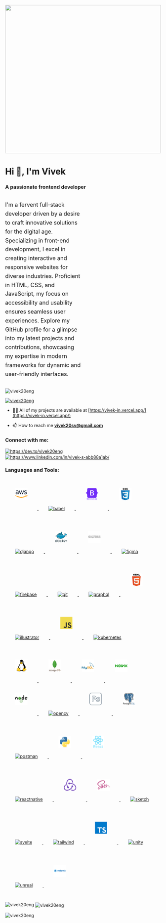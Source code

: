 <!-- <img src="https://giphy.com/embed/CJzxeevfkefecfVbU5" width="100%" height="auto"/> -->
<img src="https://media.giphy.com/media/v1.Y2lkPTc5MGI3NjExeGRqNGxudHpiNGh0bDVnNWg5eGtzb3p6NzkyMTF1bzc5eTloMXB0biZlcD12MV9pbnRlcm5hbF9naWZfYnlfaWQmY3Q9Zw/L1R1tvI9svkIWwpVYr/giphy.gif" width="100%" height="480" frameBorder="0" class="giphy-embed" allowFullScreen></img>
<!-- <p><a href="https://giphy.com/gifs/art-loop-digital-CJzxeevfkefecfVbU5">via GIPHY</img>
</p> -->
<div>

</div>
<h1 style="text-align: start;">Hi 👋, I'm Vivek</h1>
<h3 style="text-align: start;">A passionate frontend developer</h3>
<div style="display: flex; justify-content: start; align-items: flex-start;">
    <p style="width: 50%; font-size: 18px; line-height: 1.6;">
        I'm a fervent full-stack developer driven by a desire to craft innovative solutions for the digital age. Specializing in front-end development, I excel in creating interactive and responsive websites for diverse industries. Proficient in HTML, CSS, and JavaScript, my focus on accessibility and usability ensures seamless user experiences. Explore my GitHub profile for a glimpse into my latest projects and contributions, showcasing my expertise in modern frameworks for dynamic and user-friendly interfaces.
    </p>
<!--     <img style="width: 200px; height: auto; max-height: 30vh; margin-left: 20px; text-align: start;" align="left" src="./assets/1.svg" alt="vivek20eng" /> -->
</div>

<p align="left"> <img src="https://komarev.com/ghpvc/?username=vivek20eng&label=Profile%20views&color=0e75b6&style=flat" alt="vivek20eng" /> </p>

<p align="left"> <a href="https://github.com/ryo-ma/github-profile-trophy"><img src="https://github-profile-trophy.vercel.app/?username=vivek20eng" alt="vivek20eng" /></a> </p>

- 👨‍💻 All of my projects are available at [https://vivek-in.vercel.app/](https://vivek-in.vercel.app/)

- 📫 How to reach me **vivek20sv@gmail.com**

<h3 style="text-align: left;">Connect with me:</h3>
<p style="text-align: left;">
    <a href="https://dev.to/https://dev.to/vivek20eng" target="_blank" rel="noopener noreferrer"><img src="https://raw.githubusercontent.com/rahuldkjain/github-profile-readme-generator/master/src/images/icons/Social/devto.svg" alt="https://dev.to/vivek20eng" height="30" width="40" style="vertical-align: middle; margin-right: 10px;" /></a>
    <a href="https://linkedin.com/in/https://www.linkedin.com/in/vivek-s-abb88a1ab/" target="_blank" rel="noopener noreferrer"><img src="https://raw.githubusercontent.com/rahuldkjain/github-profile-readme-generator/master/src/images/icons/Social/linked-in-alt.svg" alt="https://www.linkedin.com/in/vivek-s-abb88a1ab/" height="30" width="40" style="vertical-align: middle; margin-right: 10px;" /></a>
</p>

<h3 align="left">Languages and Tools:</h3>
<div align="left"> 
<a href="https://aws.amazon.com" target="_blank" rel="noreferrer"> <img style="aspect-ratio:3/2;padding:2rem;" src="https://raw.githubusercontent.com/devicons/devicon/master/icons/amazonwebservices/amazonwebservices-original-wordmark.svg" alt="aws" width="40" height="40"/> </a> 
<a href="https://babeljs.io/" target="_blank" rel="noreferrer"> <img style="aspect-ratio:3/2;padding:2rem;" src="https://www.vectorlogo.zone/logos/babeljs/babeljs-icon.svg" alt="babel" width="40" height="40"/> </a> 
<a href="https://getbootstrap.com" target="_blank" rel="noreferrer"> <img style="aspect-ratio:3/2;padding:2rem;" src="https://raw.githubusercontent.com/devicons/devicon/master/icons/bootstrap/bootstrap-plain-wordmark.svg" alt="bootstrap" width="40" height="40"/> </a> 
<a href="https://www.w3schools.com/css/" target="_blank" rel="noreferrer"> <img style="aspect-ratio:3/2;padding:2rem;" src="https://raw.githubusercontent.com/devicons/devicon/master/icons/css3/css3-original-wordmark.svg" alt="css3" width="40" height="40"/> </a> 
<a href="https://www.djangoproject.com/" target="_blank" rel="noreferrer"> <img style="aspect-ratio:3/2;padding:2rem;" src="https://cdn.worldvectorlogo.com/logos/django.svg" alt="django" width="40" height="40"/> </a> 
<a href="https://www.docker.com/" target="_blank" rel="noreferrer"> <img style="aspect-ratio:3/2;padding:2rem;" src="https://raw.githubusercontent.com/devicons/devicon/master/icons/docker/docker-original-wordmark.svg" alt="docker" width="40" height="40"/> </a> 
<a href="https://expressjs.com" target="_blank" rel="noreferrer"> <img style="aspect-ratio:3/2;padding:2rem;" src="https://raw.githubusercontent.com/devicons/devicon/master/icons/express/express-original-wordmark.svg" alt="express" width="40" height="40"/> </a> 
<a href="https://www.figma.com/" target="_blank" rel="noreferrer"> <img style="aspect-ratio:3/2;padding:2rem;" src="https://www.vectorlogo.zone/logos/figma/figma-icon.svg" alt="figma" width="40" height="40"/> </a> 
<a href="https://firebase.google.com/" target="_blank" rel="noreferrer"> <img style="aspect-ratio:3/2;padding:2rem;" src="https://www.vectorlogo.zone/logos/firebase/firebase-icon.svg" alt="firebase" width="40" height="40"/> </a> 
<a href="https://git-scm.com/" target="_blank" rel="noreferrer"> <img style="aspect-ratio:3/2;padding:2rem;" src="https://www.vectorlogo.zone/logos/git-scm/git-scm-icon.svg" alt="git" width="40" height="40"/> </a> 
<a href="https://graphql.org" target="_blank" rel="noreferrer"> <img style="aspect-ratio:3/2;padding:2rem;" src="https://www.vectorlogo.zone/logos/graphql/graphql-icon.svg" alt="graphql" width="40" height="40"/> </a> 
<a href="https://www.w3.org/html/" target="_blank" rel="noreferrer"> <img style="aspect-ratio:3/2;padding:2rem;" src="https://raw.githubusercontent.com/devicons/devicon/master/icons/html5/html5-original-wordmark.svg" alt="html5" width="40" height="40"/> </a> 
<a href="https://www.adobe.com/in/products/illustrator.html" target="_blank" rel="noreferrer"> <img style="aspect-ratio:3/2;padding:2rem;" src="https://www.vectorlogo.zone/logos/adobe_illustrator/adobe_illustrator-icon.svg" alt="illustrator" width="40" height="40"/> </a> 
<a href="https://developer.mozilla.org/en-US/docs/Web/JavaScript" target="_blank" rel="noreferrer"> <img style="aspect-ratio:3/2;padding:2rem;" src="https://raw.githubusercontent.com/devicons/devicon/master/icons/javascript/javascript-original.svg" alt="javascript" width="40" height="40"/> </a> 
<a href="https://kubernetes.io" target="_blank" rel="noreferrer"> <img style="aspect-ratio:3/2;padding:2rem;" src="https://www.vectorlogo.zone/logos/kubernetes/kubernetes-icon.svg" alt="kubernetes" width="40" height="40"/> </a> 
<a href="https://www.linux.org/" target="_blank" rel="noreferrer"> <img style="aspect-ratio:3/2;padding:2rem;" src="https://raw.githubusercontent.com/devicons/devicon/master/icons/linux/linux-original.svg" alt="linux" width="40" height="40"/> </a> 
<a href="https://www.mongodb.com/" target="_blank" rel="noreferrer"> <img style="aspect-ratio:3/2;padding:2rem;" src="https://raw.githubusercontent.com/devicons/devicon/master/icons/mongodb/mongodb-original-wordmark.svg" alt="mongodb" width="40" height="40"/> </a> 
<a href="https://www.mysql.com/" target="_blank" rel="noreferrer"> <img style="aspect-ratio:3/2;padding:2rem;" src="https://raw.githubusercontent.com/devicons/devicon/master/icons/mysql/mysql-original-wordmark.svg" alt="mysql" width="40" height="40"/> </a> 
<a href="https://www.nginx.com" target="_blank" rel="noreferrer"> <img style="aspect-ratio:3/2;padding:2rem;" src="https://raw.githubusercontent.com/devicons/devicon/master/icons/nginx/nginx-original.svg" alt="nginx" width="40" height="40"/> </a> 
<a href="https://nodejs.org" target="_blank" rel="noreferrer"> <img style="aspect-ratio:3/2;padding:2rem;" src="https://raw.githubusercontent.com/devicons/devicon/master/icons/nodejs/nodejs-original-wordmark.svg" alt="nodejs" width="40" height="40"/> </a> 
<a href="https://opencv.org/" target="_blank" rel="noreferrer"> <img style="aspect-ratio:3/2;padding:2rem;" src="https://www.vectorlogo.zone/logos/opencv/opencv-icon.svg" alt="opencv" width="40" height="40"/> </a> 
<a href="https://www.photoshop.com/en" target="_blank" rel="noreferrer"> <img style="aspect-ratio:3/2;padding:2rem;" src="https://raw.githubusercontent.com/devicons/devicon/master/icons/photoshop/photoshop-line.svg" alt="photoshop" width="40" height="40"/> </a> 
<a href="https://www.postgresql.org" target="_blank" rel="noreferrer"> <img style="aspect-ratio:3/2;padding:2rem;" src="https://raw.githubusercontent.com/devicons/devicon/master/icons/postgresql/postgresql-original-wordmark.svg" alt="postgresql" width="40" height="40"/> </a> 
<a href="https://postman.com" target="_blank" rel="noreferrer"> <img style="aspect-ratio:3/2;padding:2rem;" src="https://www.vectorlogo.zone/logos/getpostman/getpostman-icon.svg" alt="postman" width="40" height="40"/> </a> 
<a href="https://www.python.org" target="_blank" rel="noreferrer"> <img style="aspect-ratio:3/2;padding:2rem;" src="https://raw.githubusercontent.com/devicons/devicon/master/icons/python/python-original.svg" alt="python" width="40" height="40"/> </a> 
<a href="https://reactjs.org/" target="_blank" rel="noreferrer"> <img style="aspect-ratio:3/2;padding:2rem;" src="https://raw.githubusercontent.com/devicons/devicon/master/icons/react/react-original-wordmark.svg" alt="react" width="40" height="40"/> </a> 
<a href="https://reactnative.dev/" target="_blank" rel="noreferrer"> <img style="aspect-ratio:3/2;padding:2rem;" src="https://reactnative.dev/img/header_logo.svg" alt="reactnative" width="40" height="40"/> </a> 
<a href="https://redux.js.org" target="_blank" rel="noreferrer"> <img style="aspect-ratio:3/2;padding:2rem;" src="https://raw.githubusercontent.com/devicons/devicon/master/icons/redux/redux-original.svg" alt="redux" width="40" height="40"/> </a> 
<a href="https://sass-lang.com" target="_blank" rel="noreferrer"> <img style="aspect-ratio:3/2;padding:2rem;" src="https://raw.githubusercontent.com/devicons/devicon/master/icons/sass/sass-original.svg" alt="sass" width="40" height="40"/> </a> 
<a href="https://www.sketch.com/" target="_blank" rel="noreferrer"> <img style="aspect-ratio:3/2;padding:2rem;" src="https://www.vectorlogo.zone/logos/sketchapp/sketchapp-icon.svg" alt="sketch" width="40" height="40"/> </a> 
<a href="https://svelte.dev" target="_blank" rel="noreferrer"> <img style="aspect-ratio:3/2;padding:2rem;" src="https://upload.wikimedia.org/wikipedia/commons/1/1b/Svelte_Logo.svg" alt="svelte" width="40" height="40"/> </a> 
<a href="https://tailwindcss.com/" target="_blank" rel="noreferrer"> <img style="aspect-ratio:3/2;padding:2rem;" src="https://www.vectorlogo.zone/logos/tailwindcss/tailwindcss-icon.svg" alt="tailwind" width="40" height="40"/> </a> 
<a href="https://www.typescriptlang.org/" target="_blank" rel="noreferrer"> <img style="aspect-ratio:3/2;padding:2rem;" src="https://raw.githubusercontent.com/devicons/devicon/master/icons/typescript/typescript-original.svg" alt="typescript" width="40" height="40"/> </a> 
<a href="https://unity.com/" target="_blank" rel="noreferrer"> <img style="aspect-ratio:3/2;padding:2rem;" src="https://www.vectorlogo.zone/logos/unity3d/unity3d-icon.svg" alt="unity" width="40" height="40"/> </a> 
<a href="https://unrealengine.com/" target="_blank" rel="noreferrer"> <img style="aspect-ratio:3/2;padding:2rem;" src="https://raw.githubusercontent.com/kenangundogan/fontisto/036b7eca71aab1bef8e6a0518f7329f13ed62f6b/icons/svg/brand/unreal-engine.svg" alt="unreal" width="40" height="40"/> </a> 
<a href="https://webpack.js.org" target="_blank" rel="noreferrer"> <img style="aspect-ratio:3/2;padding:2rem;" src="https://raw.githubusercontent.com/devicons/devicon/d00d0969292a6569d45b06d3f350f463a0107b0d/icons/webpack/webpack-original-wordmark.svg" alt="webpack" width="40" height="40"/> </a> 
</div>

<p><img align="left" src="https://github-readme-stats.vercel.app/api/top-langs?username=vivek20eng&show_icons=true&locale=en&layout=compact" alt="vivek20eng" /></p>

<p>&nbsp;<img align="center" src="https://github-readme-stats.vercel.app/api?username=vivek20eng&show_icons=true&locale=en" alt="vivek20eng" /></p>

<p><img align="center" src="https://github-readme-streak-stats.herokuapp.com/?user=vivek20eng&" alt="vivek20eng" /></p>
